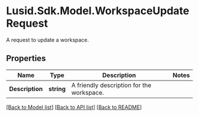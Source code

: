 # Lusid.Sdk.Model.WorkspaceUpdateRequest
A request to update a workspace.

## Properties

Name | Type | Description | Notes
------------ | ------------- | ------------- | -------------
**Description** | **string** | A friendly description for the workspace. | 

[[Back to Model list]](../README.md#documentation-for-models) [[Back to API list]](../README.md#documentation-for-api-endpoints) [[Back to README]](../README.md)

